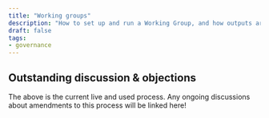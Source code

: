 ```yaml
---
title: "Working groups"
description: "How to set up and run a Working Group, and how outputs are managed"
draft: false
tags:
- governance
---
```




## Outstanding discussion & objections

The above is the current live and used process. Any ongoing discussions about amendments to this process will be linked here!